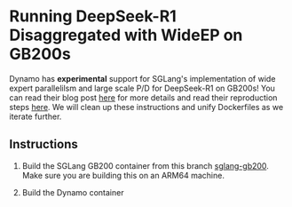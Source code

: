 <!--
SPDX-FileCopyrightText: Copyright (c) 2025 NVIDIA CORPORATION & AFFILIATES. All rights reserved.
SPDX-License-Identifier: Apache-2.0

Licensed under the Apache License, Version 2.0 (the "License");
you may not use this file except in compliance with the License.
You may obtain a copy of the License at

http://www.apache.org/licenses/LICENSE-2.0

Unless required by applicable law or agreed to in writing, software
distributed under the License is distributed on an "AS IS" BASIS,
WITHOUT WARRANTIES OR CONDITIONS OF ANY KIND, either express or implied.
See the License for the specific language governing permissions and
limitations under the License.
-->

# Running DeepSeek-R1 Disaggregated with WideEP on GB200s

Dynamo has **experimental** support for SGLang's implementation of wide expert parallelilsm and large scale P/D for DeepSeek-R1 on GB200s! You can read their blog post [here](https://lmsys.org/blog/2025-06-16-gb200-part-1/) for more details and read their reproduction steps [here](https://github.com/sgl-project/sglang/issues/7227). We will clean up these instructions and unify Dockerfiles as we iterate further.

## Instructions

1. Build the SGLang GB200 container from this branch [sglang-gb200](https://github.com/sgl-project/sglang/pull/7556). Make sure you are building this on an ARM64 machine.  

2. Build the Dynamo container 


